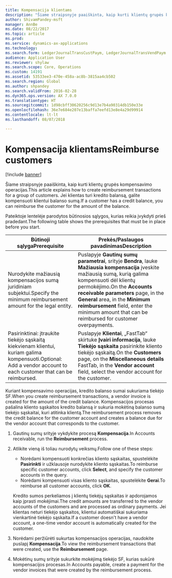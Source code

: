 ```yaml
---
title: Kompensacija klientams
description: "Šiame straipsnyje paaiškinta, kaip kurti klientų grupės kompensavimo operacijas. Jei klientas turi kredito balansą, galite kompensuoti klientui balanso sumą."
author: ShivamPandey-msft
manager: AnnBe
ms.date: 08/22/2017
ms.topic: article
ms.prod: 
ms.service: dynamics-ax-applications
ms.technology: 
ms.search.form: LedgerJournalTransCustPaym, LedgerJournalTransVendPaym
audience: Application User
ms.reviewer: shylaw
ms.search.scope: Core, Operations
ms.custom: 14191
ms.assetid: 53533ee3-470e-458a-ac8b-3815aa4cb502
ms.search.region: Global
ms.author: shpandey
ms.search.validFrom: 2016-02-28
ms.dyn365.ops.version: AX 7.0.0
ms.translationtype: HT
ms.sourcegitcommit: 1d98cbff30620256c9d13e7b4a90314db150e33e
ms.openlocfilehash: 36e7e684e207e13baffa7eefd13e8e4a29d99914
ms.contentlocale: lt-lt
ms.lasthandoff: 08/07/2018

---
```


# <a name="reimburse-customers"></a><span data-ttu-id="6285d-104">Kompensacija klientams</span><span class="sxs-lookup"><span data-stu-id="6285d-104">Reimburse customers</span></span>

[!include [banner](../includes/banner.md)]

<span data-ttu-id="6285d-105">Šiame straipsnyje paaiškinta, kaip kurti klientų grupės kompensavimo operacijas.</span><span class="sxs-lookup"><span data-stu-id="6285d-105">This article explains how to create reimbursement transactions for a group of customers.</span></span> <span data-ttu-id="6285d-106">Jei klientas turi kredito balansą, galite kompensuoti klientui balanso sumą.</span><span class="sxs-lookup"><span data-stu-id="6285d-106">If a customer has a credit balance, you can reimburse the customer for the amount of the balance.</span></span> 

<span data-ttu-id="6285d-107">Pateiktoje lentelėje parodytos būtinosios sąlygos, kurias reikia įvykdyti prieš pradedant.</span><span class="sxs-lookup"><span data-stu-id="6285d-107">The following table shows the prerequisites that must be in place before you start.</span></span>

| <span data-ttu-id="6285d-108">Būtinoji sąlyga</span><span class="sxs-lookup"><span data-stu-id="6285d-108">Prerequisite</span></span>                                                            | <span data-ttu-id="6285d-109">Prekės/Paslaugos pavadinimas</span><span class="sxs-lookup"><span data-stu-id="6285d-109">Description</span></span>                                                                                                                                                                                 |
|-------------------------------------------------------------------------|---------------------------------------------------------------------------------------------------------------------------------------------------------------------------------------------|
| <span data-ttu-id="6285d-110">Nurodykite mažiausią kompensacijos sumą juridiniam subjektui.</span><span class="sxs-lookup"><span data-stu-id="6285d-110">Specify the minimum reimbursement amount for the legal entity.</span></span>          | <span data-ttu-id="6285d-111">Puslapyje **Gautinų sumų parametrai**, srityje **Bendra**, lauke **Mažiausia kompensacija** įveskite mažiausią sumą, kurią galima kompensuoti dėl klientų permokėjimo.</span><span class="sxs-lookup"><span data-stu-id="6285d-111">On the **Accounts receivable parameters** page, in the **General** area, in the **Minimum reimbursement** field, enter the minimum amount that can be reimbursed for customer overpayments.</span></span> |
| <span data-ttu-id="6285d-112">Pasirinktinai: įtraukite tiekėjo sąskaitą kiekvienam klientui, kuriam galima kompensuoti.</span><span class="sxs-lookup"><span data-stu-id="6285d-112">Optional: Add a vendor account to each customer that can be reimbursed.</span></span> | <span data-ttu-id="6285d-113">Puslapyje **Klientai**, „FastTab“ skirtuke **Įvairi informacija**, lauke **Tiekėjo sąskaita** pasirinkite kliento tiekėjo sąskaitą.</span><span class="sxs-lookup"><span data-stu-id="6285d-113">On the **Customers** page, on the **Miscellaneous details** FastTab, in the **Vendor account** field, select the vendor account for the customer.</span></span>                                           |

<span data-ttu-id="6285d-114">Kuriant kompensavimo operacijas, kredito balanso sumai sukuriama tiekėjo SF.</span><span class="sxs-lookup"><span data-stu-id="6285d-114">When you create reimbursement transactions, a vendor invoice is created for the amount of the credit balance.</span></span> <span data-ttu-id="6285d-115">Kompensacijos procesas pašalina kliento sąskaitos kredito balansą ir sukuria mokėtiną balanso sumą tiekėjo sąskaitai, kuri atitinka klientą.</span><span class="sxs-lookup"><span data-stu-id="6285d-115">The reimbursement process removes the credit balance for the customer account and creates a balance due for the vendor account that corresponds to the customer.</span></span>

1.  <span data-ttu-id="6285d-116">Gautinų sumų srityje vykdykite procesą **Kompensacija**.</span><span class="sxs-lookup"><span data-stu-id="6285d-116">In Accounts receivable, run the **Reimbursement** process.</span></span>
2.  <span data-ttu-id="6285d-117">Atlikite vieną iš toliau nurodytų veiksmų.</span><span class="sxs-lookup"><span data-stu-id="6285d-117">Follow one of these steps:</span></span>
    -   <span data-ttu-id="6285d-118">Norėdami kompensuoti konkrečias kliento sąskaitas, spustelėkite **Pasirinkti** ir užklausoje nurodykite kliento sąskaitas.</span><span class="sxs-lookup"><span data-stu-id="6285d-118">To reimburse specific customer accounts, click **Select**, and specify the customer accounts in the query.</span></span>
    -   <span data-ttu-id="6285d-119">Norėdami kompensuoti visas kliento sąskaitas, spustelėkite **Gerai**.</span><span class="sxs-lookup"><span data-stu-id="6285d-119">To reimburse all customer accounts, click **OK**.</span></span>

    <span data-ttu-id="6285d-120">Kredito sumos perkeliamos į klientų tiekėjų sąskaitas ir apdorojamos kaip įprasti mokėjimai.</span><span class="sxs-lookup"><span data-stu-id="6285d-120">The credit amounts are transferred to the vendor accounts of the customers and are processed as ordinary payments.</span></span> <span data-ttu-id="6285d-121">Jei klientas neturi tiekėjo sąskaitos, klientui automatiškai sukuriama vienkartinė tiekėjo sąskaita.</span><span class="sxs-lookup"><span data-stu-id="6285d-121">If a customer doesn't have a vendor account, a one-time vendor account is automatically created for the customer.</span></span>
3.  <span data-ttu-id="6285d-122">Norėdami peržiūrėti sukurtas kompensacijos operacijas, naudokite puslapį **Kompensacija**.</span><span class="sxs-lookup"><span data-stu-id="6285d-122">To view the reimbursement transactions that were created, use the **Reimbursement** page.</span></span>
4.  <span data-ttu-id="6285d-123">Mokėtinų sumų srityje sukurkite mokėjimą tiekėjo SF, kurias sukūrė kompensacijos procesas.</span><span class="sxs-lookup"><span data-stu-id="6285d-123">In Accounts payable, create a payment for the vendor invoices that were created by the reimbursement process.</span></span>





